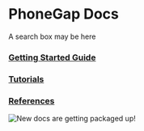 # PhoneGap Docs

A search box may be here

<a href="guides/start"><h3>Getting Started Guide</h3></a>
<a href="tutorials/configure/01-icons.html"><h3>Tutorials</h3></a>
<a href="refs/"><h3>References</h3></a>

![New docs are getting packaged up!](/images/package-closed.png)

